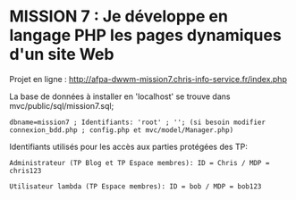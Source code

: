 # MISSION 7 : Je développe en langage PHP les pages dynamiques d'un site Web

Projet en ligne : http://afpa-dwwm-mission7.chris-info-service.fr/index.php

La base de données à installer en 'localhost' se trouve dans mvc/public/sql/mission7.sql;

    dbname=mission7 ; Identifiants: 'root' ; ''; (si besoin modifier connexion_bdd.php ; config.php et mvc/model/Manager.php)

Identifiants utilisés pour les accès aux parties protégées des TP:

    Administrateur (TP Blog et TP Espace membres): ID = Chris / MDP = chris123

    Utilisateur lambda (TP Espace membres): ID = bob / MDP = bob123
